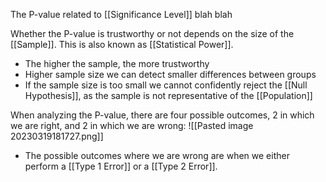 
The P-value related to [[Significance Level]] blah blah

Whether the P-value is trustworthy or not depends on the size of the [[Sample]]. This is also known as [[Statistical Power]]. 
- The higher the sample, the more trustworthy
- Higher sample size we can detect smaller differences between groups
- If the sample size is too small we cannot confidently reject the [[Null Hypothesis]], as the sample is not representative of the [[Population]]

When analyzing the P-value, there are four possible outcomes, 2 in which we are right, and 2 in which we are wrong:
![[Pasted image 20230319181727.png]]
- The possible outcomes where we are wrong are when we either perform a [[Type 1 Error]] or a [[Type 2 Error]].